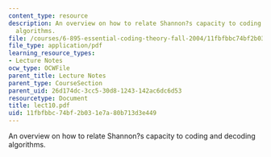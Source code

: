 ```yaml
---
content_type: resource
description: An overview on how to relate Shannon?s capacity to coding and decoding
  algorithms.
file: /courses/6-895-essential-coding-theory-fall-2004/11fbfbbc74bf2b031e7a80b713d3e449_lect10.pdf
file_type: application/pdf
learning_resource_types:
- Lecture Notes
ocw_type: OCWFile
parent_title: Lecture Notes
parent_type: CourseSection
parent_uid: 26d174dc-3cc5-30d8-1243-142ac6dc6d53
resourcetype: Document
title: lect10.pdf
uid: 11fbfbbc-74bf-2b03-1e7a-80b713d3e449
---
```

An overview on how to relate Shannon?s capacity to coding and decoding algorithms.

